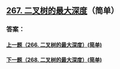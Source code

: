 ## [267. 二叉树的最大深度](https://leetcode-cn.com/problems/merge-two-sorted-lists/)（简单）





### 答案：



#### [上一题（266. 二叉树的最大深度）(简单)](https://github.com/sdwwld/leetCode/blob/master/src/main/java/com/wld/java/leetcode/leetCode0266.md)

#### [下一题（268. 二叉树的最大深度）(简单)](https://github.com/sdwwld/leetCode/blob/master/src/main/java/com/wld/java/leetcode/leetCode0268.md)